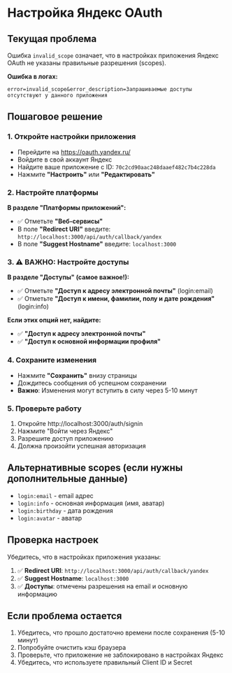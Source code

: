 # Настройка Яндекс OAuth

## Текущая проблема
Ошибка `invalid_scope` означает, что в настройках приложения Яндекс OAuth не указаны правильные разрешения (scopes).

**Ошибка в логах:**
```
error=invalid_scope&error_description=Запрашиваемые доступы отсутствуют у данного приложения
```

## Пошаговое решение

### 1. Откройте настройки приложения
- Перейдите на https://oauth.yandex.ru/
- Войдите в свой аккаунт Яндекс
- Найдите ваше приложение с ID: `70c2cd90aac248daaef482c7b4c228da`
- Нажмите **"Настроить"** или **"Редактировать"**

### 2. Настройте платформы

**В разделе "Платформы приложений":**
- ✅ Отметьте **"Веб-сервисы"**
- В поле **"Redirect URI"** введите: `http://localhost:3000/api/auth/callback/yandex`
- В поле **"Suggest Hostname"** введите: `localhost:3000`

### 3. ⚠️ ВАЖНО: Настройте доступы

**В разделе "Доступы" (самое важное!):**
- ✅ Отметьте **"Доступ к адресу электронной почты"** (login:email)
- ✅ Отметьте **"Доступ к имени, фамилии, полу и дате рождения"** (login:info)

**Если этих опций нет, найдите:**
- ✅ **"Доступ к адресу электронной почты"**
- ✅ **"Доступ к основной информации профиля"**

### 4. Сохраните изменения
- Нажмите **"Сохранить"** внизу страницы
- Дождитесь сообщения об успешном сохранении
- **Важно**: Изменения могут вступить в силу через 5-10 минут

### 5. Проверьте работу
1. Откройте http://localhost:3000/auth/signin
2. Нажмите "Войти через Яндекс"
3. Разрешите доступ приложению
4. Должна произойти успешная авторизация

## Альтернативные scopes (если нужны дополнительные данные)
- `login:email` - email адрес
- `login:info` - основная информация (имя, аватар)
- `login:birthday` - дата рождения
- `login:avatar` - аватар

## Проверка настроек
Убедитесь, что в настройках приложения указаны:
1. ✅ **Redirect URI**: `http://localhost:3000/api/auth/callback/yandex`
2. ✅ **Suggest Hostname**: `localhost:3000`
3. ✅ **Доступы**: отмечены разрешения на email и основную информацию

## Если проблема остается
1. Убедитесь, что прошло достаточно времени после сохранения (5-10 минут)
2. Попробуйте очистить кэш браузера
3. Проверьте, что приложение не заблокировано в настройках Яндекс
4. Убедитесь, что используете правильный Client ID и Secret
